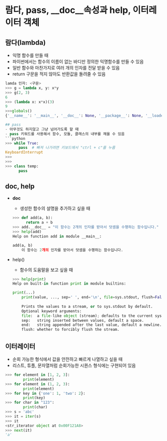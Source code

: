 # 람다, pass, __doc__속성과 help, 이터레이터 객체

## 람다(lambda)
  - 익명 함수를 만들 때
  - 파이썬에서는 함수의 이름이 없는 바디만 정의한 익명함수를 만들 수 있음
  - 일반 함수와 마찬가지로 여러 개의 인자를 전달 받을 수 있음
  - return 구문을 적지 않아도 반환값을 돌려줄 수 있음
  ```python
  lamda 인자: <구문>
  >>> g = lambda x, y: x*y
  >>> g(2, 3)
  6
  >>> (lambda x: x*x)(3)
  9
  >>>globals()
  {'__name__': '__main__', '__doc__': None, '__package__': None, '__loader__': <class '_frozen_importlib.BuiltinImporter'>, '__spec__': None, '__annotations__': {}, '__builtins__': <module 'builtins' (built-in)>, 'g': <function <lambda> at 0x041C8850>}

## pass
  - 아무것도 하지않고 그냥 넘어가도록 할 때
  - pass 키워드를 사용해서 함수, 모듈, 클래스의 내부를 채울 수 있음
  ```python
  >>> while True:
        pass  # 빠져 나가려면 키보드에서 "ctrl + c"를 누름
  KeyboardInterrupt
  >>>
  >>>
  >>> class temp:
        pass
  ```

## __doc__, help
  - __doc__
    - 생성한 함수의 설명을 추가하고 싶을 때
    ```python
    >>> def add(a, b):
          return a + b
    >>> add.__doc__ = "이 함수는 2개의 인자를 받아서 덧셈을 수행하는 함수입니다."
    >>> help(add)
    Help on function add in module __main__:

    add(a, b)
        이 함수는 2개의 인자를 받아서 덧셈을 수행하는 함수입니다.
    ```


  - help()
    - 함수의 도움말을 보고 싶을 때
    ```python
    >>> help(print)
    Help on built-in function print in module builtins:

    print(...)
        print(value, ..., sep=' ', end='\n', file=sys.stdout, flush=False)
        
        Prints the values to a stream, or to sys.stdout by default.
        Optional keyword arguments:
        file:  a file-like object (stream); defaults to the current sys.stdout.
        sep:   string inserted between values, default a space.
        end:   string appended after the last value, default a newline.
        flush: whether to forcibly flush the stream.
    ```

## 이터레이터
  - 순회 가능한 형식에서 값을 안전하고 빠르게 나열하고 싶을 때
  - 리스트, 튜플, 문자열처럼 순회가능한 시퀀스 형식에는 구현되어 있음
  ```python
  >>> for element in [1, 2, 3]:
	      print(element)
  >>> for element in (1, 2, 3):
	      print(element)
  >>> for key in {'one': 1, 'two': 2}:
	      print(key)
  >>> for char in "123":
	      print(char)
  >>> s = 'abc'
  >>> it = iter(s)
  >>> it
  <str_iterator object at 0x00F121A8>
  >>> next(it)
  'a'
  ```